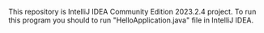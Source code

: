 This repository is IntelliJ IDEA Community Edition 2023.2.4 project. To run this program you should to run "HelloApplication.java" file in IntelliJ IDEA.
